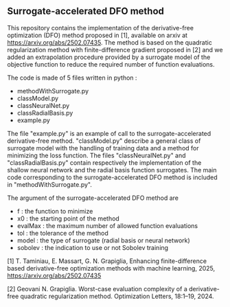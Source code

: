 ## Surrogate-accelerated DFO method ##

This repository contains the implementation of the derivative-free optimization (DFO) method proposed in [1], available on arxiv at  https://arxiv.org/abs/2502.07435. The method is based on the quadratic regularization method with finite-difference gradient proposed in [2] and we added an extrapolation procedure provided by a surrogate model of the objective function to reduce the required number of function evaluations.

The code is made of 5 files written in python :
- methodWithSurrogate.py 
- classModel.py
- classNeuralNet.py
- classRadialBasis.py
- example.py

The file "example.py" is an example of call to the surrogate-accelerated derivative-free method. "classModel.py" describe a general class of surrogate model with the handling of training data and a method for minimizing the loss function. The files "classNeuralNet.py" and "classRadialBasis.py" contain respectively the implementation of the shallow neural network and the radial basis function surrogates. The main code corresponding to the surrogate-accelerated DFO method is included in "methodWithSurrogate.py".

The argument of the surrogate-accelerated DFO method are
- f : the function to minimize
- x0 : the starting point of the method
- evalMax : the maximum number of allowed function evaluations
- tol : the tolerance of the method
- model : the type of surrogate (radial basis or neural network)
- sobolev : the indication to use or not Sobolev training


[1] T. Taminiau, E. Massart, G. N. Grapiglia, Enhancing finite-difference based derivative-free optimization methods with machine learning, 2025,  https://arxiv.org/abs/2502.07435

[2] Geovani N. Grapiglia. Worst-case evaluation complexity of a derivative-free quadratic regularization method. Optimization Letters, 18:1–19, 2024.